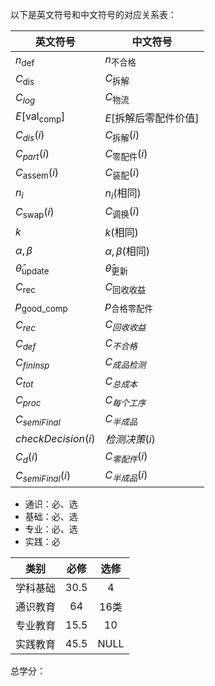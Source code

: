 以下是英文符号和中文符号的对应关系表：

| **英文符号**                       | **中文符号**                   |
| ------------------------------ | -------------------------- |
| $n_{\text{def}}$               | $n_{\text{不合格}}$           |
| $C_{\text{dis}}$               | $C_{\text{拆解}}$            |
| $C_{log}$                      | $C_{\text{物流}}$            |
| $E[\text{val}_\text{comp}]$    | $E[\text{拆解后零配件价值}]$       |
| $C_{dis}(i)$                   | $C_{\text{拆解}}(i)$         |
| $C_{part}(i)$                  | $C_{\text{零配件}}(i)$        |
| $C_{\text{assem}}(i)$          | $C_{\text{装配}}(i)$         |
| $n_i$                          | $n_i$(相同)                  |
| $C_{\text{swap}}(i)$           | $C_{\text{调换}}(i)$         |
| $k$                            | $k$(相同)                    |
| $\alpha, \beta$                | $\alpha, \beta$(相同)        |
| $\hat{\theta}_{\text{update}}$ | $\hat{\theta}_{\text{更新}}$ |
| $C_{\text{rec}}$               | $C_{\text{回收收益}}$          |
| $p_{\text{good\_comp}}$        | $p_{\text{合格零配件}}$         |
| $C_{rec}$                      | $C_{回收收益}$                 |
| $C_{def}$                      | $C_{不合格}$                  |
| $C_{finInsp}$                  | $C_{成品检测}$                 |
| $C_{tot}$                      | $C_{总成本}$                  |
| $C_{proc}$                     | $C_{每个工序}$                 |
| $C_{semiFinal}$                | $C_{半成品}$                  |
| $checkDecision(i)$             | $检测决策(i)$                  |
| $C_d(i)$                       | $C_{零配件}(i)$               |
| $C_{semiFinal}(i)$             | $C_{半成品}(i)$               |


- 通识：必、选
- 基础：必、选
- 专业：必、选
- 实践：必


|    类别    |  必修  |  选修  |
| :------: | :--: | :--: |
|   学科基础   | 30.5 |  4   |
| 通识教育<br> |  64  | 16类  |
|   专业教育   | 15.5 |  10  |
|   实践教育   | 45.5 | NULL |
总学分：